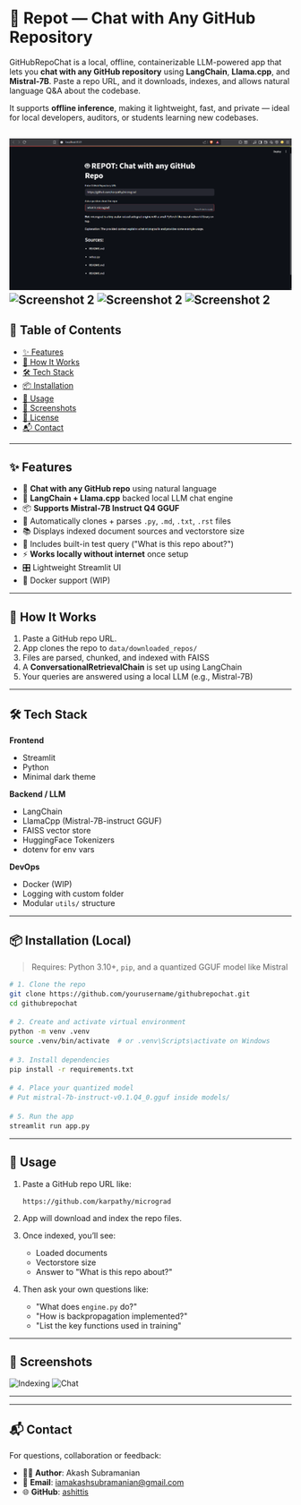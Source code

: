 # 🤖 Repot — Chat with Any GitHub Repository

GitHubRepoChat is a local, offline, containerizable LLM-powered app that lets you **chat with any GitHub repository** using **LangChain**, **Llama.cpp**, and **Mistral-7B**. Paste a repo URL, and it downloads, indexes, and allows natural language Q&A about the codebase.

It supports **offline inference**, making it lightweight, fast, and private — ideal for local developers, auditors, or students learning new codebases.

![Screenshot 1](https://github.com/ashittis/repot/blob/main/Screenshot%202025-07-11%20191020.png) 
![Screenshot 2](https://github.com/ashittis/repot/blob/main/Screenshot%2025-07-11%191613.png)
![Screenshot 2](https://github.com/ashittis/repot/blob/main/Screenshot%2025-07-11%191613.png)
![Screenshot 2](https://github.com/ashittis/repot/blob/main/Screenshot%2025-07-11%191613.png)
---

## 🔖 Table of Contents

- [✨ Features](#-features)
- [🧠 How It Works](#-how-it-works)
- [🛠️ Tech Stack](#-tech-stack)
- [📦 Installation](#-installation)
- [🚀 Usage](#-usage)
- [📸 Screenshots](#-screenshots)
- [📄 License](#-license)
- [📬 Contact](#-contact)

---

## ✨ Features

- 🧠 **Chat with any GitHub repo** using natural language
- 🧾 **LangChain + Llama.cpp** backed local LLM chat engine
- 📦 **Supports Mistral-7B Instruct Q4 GGUF**
- 📂 Automatically clones + parses `.py`, `.md`, `.txt`, `.rst` files
- 📚 Displays indexed document sources and vectorstore size
- 💬 Includes built-in test query ("What is this repo about?")
- ⚡ **Works locally without internet** once setup
- 🎛️ Lightweight Streamlit UI
- 🐳 Docker support (WIP)

---

## 🧠 How It Works

1. Paste a GitHub repo URL.
2. App clones the repo to `data/downloaded_repos/`
3. Files are parsed, chunked, and indexed with FAISS
4. A **ConversationalRetrievalChain** is set up using LangChain
5. Your queries are answered using a local LLM (e.g., Mistral-7B)

---

## 🛠️ Tech Stack

**Frontend**

- Streamlit
- Python
- Minimal dark theme

**Backend / LLM**

- LangChain
- LlamaCpp (Mistral-7B-instruct GGUF)
- FAISS vector store
- HuggingFace Tokenizers
- dotenv for env vars

**DevOps**

- Docker (WIP)
- Logging with custom folder
- Modular `utils/` structure

---

## 📦 Installation (Local)

> Requires: Python 3.10+, `pip`, and a quantized GGUF model like Mistral

```bash
# 1. Clone the repo
git clone https://github.com/yourusername/githubrepochat.git
cd githubrepochat

# 2. Create and activate virtual environment
python -m venv .venv
source .venv/bin/activate  # or .venv\Scripts\activate on Windows

# 3. Install dependencies
pip install -r requirements.txt

# 4. Place your quantized model
# Put mistral-7b-instruct-v0.1.Q4_0.gguf inside models/

# 5. Run the app
streamlit run app.py
````

---

## 🚀 Usage

1. Paste a GitHub repo URL like:

   ```
   https://github.com/karpathy/micrograd
   ```

2. App will download and index the repo files.

3. Once indexed, you’ll see:

   * Loaded documents
   * Vectorstore size
   * Answer to "What is this repo about?"

4. Then ask your own questions like:

   * "What does `engine.py` do?"
   * "How is backpropagation implemented?"
   * "List the key functions used in training"

---

## 📸 Screenshots

![Indexing](https://raw.githubusercontent.com/yourusername/githubrepochat/main/assets/screenshot-indexed.png)
![Chat](https://raw.githubusercontent.com/yourusername/githubrepochat/main/assets/screenshot-chat.png)

---
---

## 📬 Contact

For questions, collaboration or feedback:

* 🧑‍💻 **Author**: Akash Subramanian
* 📧 **Email**: [iamakashsubramanian@gmail.com](mailto:iamakashsubramanian@gmail.com)
* 🌐 **GitHub**: [ashittis](https://github.com/ashittis)

```
